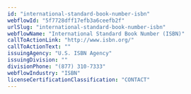 ```yaml
---
id: "international-standard-book-number-isbn"
webflowId: "5f7728dff17efb3a6ceefb2f"
urlSlug: "international-standard-book-number-isbn"
webflowName: "International Standard Book Number (ISBN)"
callToActionLink: "http://www.isbn.org/"
callToActionText: ""
issuingAgency: "U.S. ISBN Agency"
issuingDivision: ""
divisionPhone: "(877) 310-7333"
webflowIndustry: "ISBN"
licenseCertificationClassification: "CONTACT"
---
```

